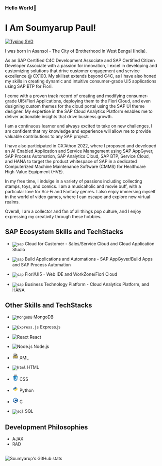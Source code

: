 ### Hello World👋

# I Am Soumyarup Paul!

[![Typing SVG](https://readme-typing-svg.demolab.com?font=Fira+Code&size=16&pause=1000&color=666666&width=435&lines=SAP+UI5%2FFiori%2FBTP+Application+Developer;SAP+Certified+C4C+Development+Associate;SAP+Certified+Citizen+Developer;Aspiring+Full-Stack+Developer)](https://git.io/typing-svg)

I was born in Asansol - The City of Brotherhood in West Bengal (India).

As an SAP Certified C4C Development Associate and SAP Certified Citizen Developer Associate with a passion for innovation, I excel in developing and customizing solutions that drive customer engagement and service excellence @ CX100. My skillset extends beyond C4C, as I have also honed my skills in creating dynamic and intuitive consumer-grade UI5 applications using SAP BTP for Fiori. 

I come with a proven track record of creating and modifying consumer-grade UI5/Fiori Applications, deploying them to the Fiori Cloud, and even designing custom themes for the cloud portal using the SAP UI theme designer. My expertise in the SAP Cloud Analytics Platform enables me to deliver actionable insights that drive business growth. 

I am a continuous learner and always excited to take on new challenges, I am confident that my knowledge and experience will allow me to provide valuable contributions to any SAP project. 

I have also participated in CX'Athon 2022, where I proposed and developed an AI-Enabled Application and Service Management using SAP AppGyver, SAP Process Automation, SAP Analytics Cloud, SAP BTP, Service Cloud, and HANA to target the product whitespace of SAP in a dedicated Computerized Machine Maintenance Software (CMMS) for Healthcare High-Value Equipment (HVE).

In my free time, I indulge in a variety of passions including collecting stamps, toys, and comics. I am a musicaholic and movie buff, with a particular love for Sci-Fi and Fantasy genres. I also enjoy immersing myself in the world of video games, where I can escape and explore new virtual realms. 

Overall, I am a collector and fan of all things pop culture, and I enjoy expressing my creativity through these hobbies.


## SAP Ecosystem Skills and TechStacks

* <code><img height="20" alt="sap" src="https://upload.wikimedia.org/wikipedia/commons/thumb/5/59/SAP_2011_logo.svg/455px-SAP_2011_logo.svg.png"></code> Cloud for Customer - Sales/Service Cloud and Cloud Application Studio


* <code><img height="20" alt="sap" src="https://upload.wikimedia.org/wikipedia/commons/thumb/5/59/SAP_2011_logo.svg/455px-SAP_2011_logo.svg.png"></code> Build Applications and Automations - SAP AppGyver/Build Apps and SAP Process Automation


* <code><img height="20" alt="sap" src="https://upload.wikimedia.org/wikipedia/commons/thumb/5/59/SAP_2011_logo.svg/455px-SAP_2011_logo.svg.png"></code> Fiori/UI5 - Web IDE and WorkZone/Fiori Cloud 


* <code><img height="20" alt="sap" src="https://upload.wikimedia.org/wikipedia/commons/thumb/5/59/SAP_2011_logo.svg/455px-SAP_2011_logo.svg.png"></code> Business Technology Platform - Cloud Analytics Platform, and HANA

## Other Skills and TechStacks

* <code><img height="20" alt="MongoDB" src="https://w7.pngwing.com/pngs/956/695/png-transparent-mongodb-original-wordmark-logo-icon-thumbnail.png"></code> MongoDB

* <code><img height="20" alt="Express.js" src="https://www.edureka.co/blog/wp-content/uploads/2019/07/express-logo.png"></code> Express.js

* <img height="20" alt="React" src="https://w7.pngwing.com/pngs/403/269/png-transparent-react-react-native-logos-brands-in-colors-icon-thumbnail.png"></code> React

* <img height="20" alt="Node.js" src="https://upload.wikimedia.org/wikipedia/commons/thumb/d/d9/Node.js_logo.svg/2560px-Node.js_logo.svg.png"></code> Node.js

* <code><img height="20" alt="xml" src="https://raw.githubusercontent.com/github/explore/05a6f4c574a32b6b2f04c2e589f6c82d9df46a5d/topics/xml/xml.png"></code> XML

* <code><img height="20" alt="html" src="https://w7.pngwing.com/pngs/390/229/png-transparent-logo-html5-brand-design-text-logo-number.png"></code> HTML

* <code><img height="20" alt="css" src="https://raw.githubusercontent.com/github/explore/80688e429a7d4ef2fca1e82350fe8e3517d3494d/topics/css/css.png"></code> CSS

* <code><img height="20" alt="python" src="https://raw.githubusercontent.com/github/explore/80688e429a7d4ef2fca1e82350fe8e3517d3494d/topics/python/python.png"></code> Python

* <code><img height="20" alt="c" src="https://raw.githubusercontent.com/github/explore/f3e22f0dca2be955676bc70d6214b95b13354ee8/topics/c/c.png"></code> C
 
* <code><img height="20" alt="sql" src="https://w7.pngwing.com/pngs/167/148/png-transparent-microsoft-azure-sql-database-microsoft-sql-server-database-blue-text-logo.png"></code> SQL

## Development Philosophies

* AJAX
* RAD

##

![Soumyarup's GitHub stats](https://github-readme-stats.vercel.app/api?username=soumyaruppaul&show_icons=true&theme=dark)

